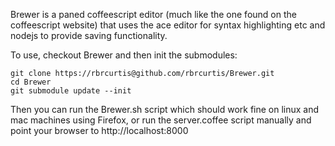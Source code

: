 Brewer is a paned coffeescript editor (much like the one found on the coffeescript website) that uses the ace editor for syntax highlighting etc and nodejs to provide saving functionality.

To use, checkout Brewer and then init the submodules:

	git clone https://rbrcurtis@github.com/rbrcurtis/Brewer.git
	cd Brewer
	git submodule update --init

Then you can run the Brewer.sh script which should work fine on linux and mac machines using Firefox, or run the server.coffee script manually and point your browser to http://localhost:8000
